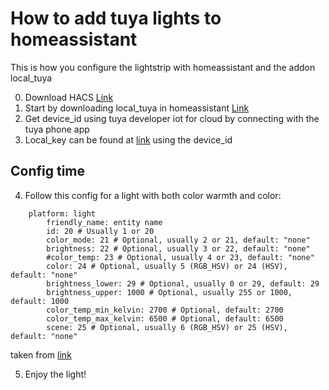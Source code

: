 # How to add tuya lights to homeassistant

This is how you configure the lightstrip with homeassistant and the addon local\_tuya

0. Download HACS [Link](https://hacs.xyz/) 
1. Start by downloading local\_tuya in homeassistant [Link](https://github.com/rospogrigio/localtuya#readme)
2. Get device\_id using tuya developer iot for cloud by connecting with the tuya phone app 
3. Local\_key can be found at [link](https://eu.iot.tuya.com/cloud/explorer?id=p1674299231471u4vpg4&groupId=group-1633641687672688668&interfaceId=1633017242343972900) using the device\_id
## __Config time__
4. Follow this config for a light with both color warmth and color:
```
	platform: light
        friendly_name: entity name
        id: 20 # Usually 1 or 20
        color_mode: 21 # Optional, usually 2 or 21, default: "none"
        brightness: 22 # Optional, usually 3 or 22, default: "none"
        #color_temp: 23 # Optional, usually 4 or 23, default: "none"
        color: 24 # Optional, usually 5 (RGB_HSV) or 24 (HSV), default: "none"
        brightness_lower: 29 # Optional, usually 0 or 29, default: 29
        brightness_upper: 1000 # Optional, usually 255 or 1000, default: 1000
        color_temp_min_kelvin: 2700 # Optional, default: 2700
        color_temp_max_kelvin: 6500 # Optional, default: 6500
        scene: 25 # Optional, usually 6 (RGB_HSV) or 25 (HSV), default: "none"
```
taken from [link](https://www.reddit.com/r/homeassistant/comments/rjnm1m/need_help_setting_up_a_local_tuya_light_strip/)

5. Enjoy the light!
